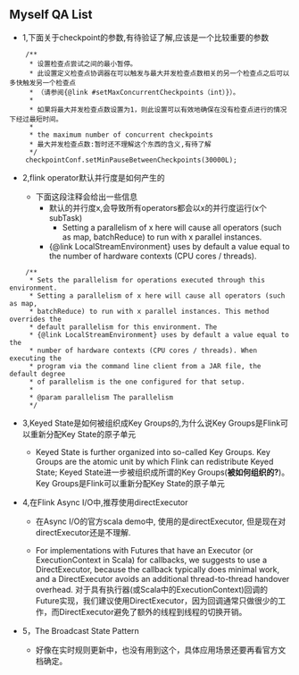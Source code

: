  ## Myself QA List

- 1,下面关于checkpoint的参数,有待验证了解,应该是一个比较重要的参数
```
    /**
     * 设置检查点尝试之间的最小暂停。
     * 此设置定义检查点协调器在可以触发与最大并发检查点数相关的另一个检查点之后可以多快触发另一个检查点
     * （请参阅{@link #setMaxConcurrentCheckpoints（int）}）。
     * 
     * 如果将最大并发检查点数设置为1，则此设置可以有效地确保在没有检查点进行的情况下经过最短时间。
     * 
     * the maximum number of concurrent checkpoints
     * 最大并发检查点数:暂时还不理解这个东西的含义,有待了解
     */
    checkpointConf.setMinPauseBetweenCheckpoints(30000L);
```

- 2,flink operator默认并行度是如何产生的

  - 下面这段注释会给出一些信息
    - 默认的并行度x,会导致所有operators都会以x的并行度运行(x个subTask)
      - Setting a parallelism of x here will cause all operators (such as map, batchReduce) to run with x parallel instances.
    - {@link LocalStreamEnvironment} uses by default a value equal to the number of hardware contexts (CPU cores / threads).
```
	/**
	 * Sets the parallelism for operations executed through this environment.
	 * Setting a parallelism of x here will cause all operators (such as map,
	 * batchReduce) to run with x parallel instances. This method overrides the
	 * default parallelism for this environment. The
	 * {@link LocalStreamEnvironment} uses by default a value equal to the
	 * number of hardware contexts (CPU cores / threads). When executing the
	 * program via the command line client from a JAR file, the default degree
	 * of parallelism is the one configured for that setup.
	 *
	 * @param parallelism The parallelism
	 */
```

- 3,Keyed State是如何被组织成Key Groups的,为什么说Key Groups是Flink可以重新分配Key State的原子单元
  - Keyed State is further organized into so-called Key Groups. Key Groups are the atomic unit by which Flink can redistribute Keyed State;
    Keyed State进一步被组织成所谓的Key Groups(**被如何组织的?**)。Key Groups是Flink可以重新分配Key State的原子单元
    
- 4,在Flink Async I/O中,推荐使用directExecutor
  - 在Async I/O的官方scala demo中, 使用的是directExecutor, 但是现在对directExecutor还是不理解.
  
  - For implementations with Futures that have an Executor (or ExecutionContext in Scala) for callbacks, 
    we suggests to use a DirectExecutor, because the callback typically does minimal work, and a DirectExecutor avoids an additional thread-to-thread handover overhead. 
    对于具有执行器(或Scala中的ExecutionContext)回调的Future实现，我们建议使用DirectExecutor，因为回调通常只做很少的工作，而DirectExecutor避免了额外的线程到线程的切换开销。

- 5，The Broadcast State Pattern
  - 好像在实时规则更新中，也没有用到这个，具体应用场景还要再看官方文档确定。